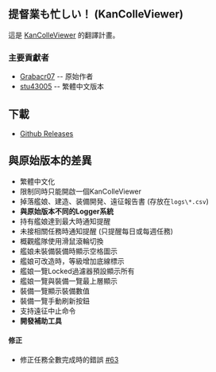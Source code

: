 提督業も忙しい！ (KanColleViewer)
--

這是 [KanColleViewer](https://github.com/Grabacr07/KanColleViewer) 的翻譯計畫。

### 主要貢獻者
* [Grabacr07](https://github.com/Grabacr07) -- 原始作者
* [stu43005](https://github.com/stu43005) -- 繁體中文版本

## 下載
* [Github Releases](https://github.com/stu43005/KanColleViewer/releases)

## 與原始版本的差異
* 繁體中文化
* 限制同時只能開啟一個KanColleViewer
* 掉落艦娘、建造、装備開発、遠征報告書 (存放在``logs\*.csv``)
* **與原始版本不同的Logger系統**
* 持有艦娘達到最大時通知提醒
* 未接相關任務時通知提醒 (只提醒每日或每週任務)
* 概觀艦隊使用滑鼠滾輪切換
* 艦娘未裝備裝備時顯示空格圖示
* 艦娘可改造時，等級增加底線標示
* 艦娘一覽Locked過濾器預設顯示所有
* 艦娘一覽與裝備一覽最上層顯示
* 裝備一覽顯示裝備數值
* 裝備一覽手動刷新按鈕
* 支持遠征中止命令
* **開發補助工具**

#### 修正
* 修正任務全數完成時的錯誤 [#63](https://github.com/Grabacr07/KanColleViewer/issues/63)
